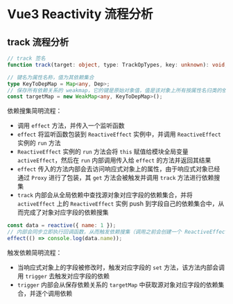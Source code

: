 # Vue3 Reactivity 流程分析

## track 流程分析

```ts
// track 签名
function track(target: object, type: TrackOpTypes, key: unknown): void;

// 键名为属性名称，值为其依赖集合
type KeyToDepMap = Map<any, Dep>;
// 保存所有依赖关系的 weakmap，它的键是原始对象值，值是该对象上所有按属性名归类的依赖集合
const targetMap = new WeakMap<any, KeyToDepMap>();
```

依赖搜集简明流程：

- 调用 `effect` 方法，并传入一个监听函数
- `effect` 将监听函数包装到 `ReactiveEffect` 实例中，并调用 `ReactiveEffect` 实例的 `run` 方法
- `ReactiveEffect` 实例的 `run` 方法会将 `this` 赋值给模块全局变量 `activeEffect`，然后在 `run` 内部调用传入给 `effect` 的方法并返回其结果
- `effect` 传入的方法内部会去访问响应式对象上的属性，由于响应式对象已经通过 `Proxy` 进行了包装，其 `get` 方法会被触发并调用 `track` 方法进行依赖搜集
- `track` 内部会从全局依赖中查找源对象对应字段的依赖集合，并将 `activeEffect` 上的 `ReactiveEffect` 实例 push 到字段自己的依赖集合中，从而完成了对象对应字段的依赖搜集

```js
const data = reactive({ name: 1 });
// 内部会同步立即执行回调函数，从而触发依赖搜集（调用之前会创建一个 ReactiveEffect 实例并设置到 activeEffect 上，依赖搜集就从 activeEffect 上获取）
effect(() => console.log(data.name));
```

触发依赖简明流程：

- 当响应式对象上的字段被修改时，触发对应字段的 `set` 方法，该方法内部会调用 `trigger` 去触发对应字段的依赖
- `trigger` 内部会从保存依赖关系的 `targetMap` 中获取源对象对应字段的依赖集合，并逐个调用依赖
